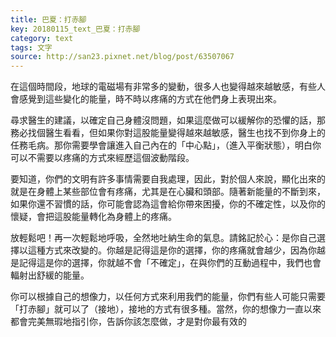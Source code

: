 ```yaml
---
title: 巴夏：打赤腳
key: 20180115_text_巴夏：打赤腳
category: text
tags: 文字
source: http://san23.pixnet.net/blog/post/63507067
---
```


在這個時間段，地球的電磁場有非常多的變動，很多人也變得越來越敏感，有些人會感覺到這些變化的能量，時不時以疼痛的方式在他們身上表現出來。

尋求醫生的建議，以確定自己身體沒問題，如果這麼做可以緩解你的恐懼的話，那務必找個醫生看看，但如果你對這股能量變得越來越敏感，醫生也找不到你身上的任務毛病。那你需要學會讓進入自己內在的「中心點」，（進入平衡狀態），明白你可以不需要以疼痛的方式來經歷這個波動階段。

要知道，你們的文明有許多事情需要自我處理，因此，對於個人來說，顯化出來的就是在身體上某些部位會有疼痛，尤其是在心臟和頭部。隨著新能量的不斷到來，如果你還不習慣的話，你可能會認為這會給你帶來困擾，你的不確定性，以及你的懷疑，會把這股能量轉化為身體上的疼痛。

放輕鬆吧！再一次輕鬆地呼吸，全然地吐納生命的氣息。請銘記於心：是你自己選擇以這種方式來改變的。你越是記得這是你的選擇，你的疼痛就會越少，因為你越是記得這是你的選擇，你就越不會「不確定」，在與你們的互動過程中，我們也會輻射出舒緩的能量。

你可以根據自己的想像力，以任何方式來利用我們的能量，你們有些人可能只需要「打赤腳」就可以了（接地），接地的方式有很多種。當然，你的想像力一直以來都會完美無瑕地指引你，告訴你該怎麼做，才是對你最有效的
